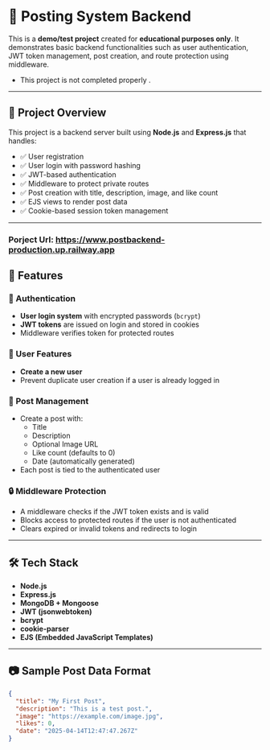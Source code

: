 # 📝 Posting System Backend

This is a **demo/test project** created for **educational purposes only**. It demonstrates basic backend functionalities such as user authentication, JWT token management, post creation, and route protection using middleware.
- This project is not completed properly .

---

## 🚀 Project Overview

This project is a backend server built using **Node.js** and **Express.js** that handles:

- ✅ User registration
- ✅ User login with password hashing
- ✅ JWT-based authentication
- ✅ Middleware to protect private routes
- ✅ Post creation with title, description, image, and like count
- ✅ EJS views to render post data
- ✅ Cookie-based session token management

---

### Porject Url:  https://www.postbackend-production.up.railway.app

## 📁 Features

### 🔐 Authentication

- **User login system** with encrypted passwords (`bcrypt`)
- **JWT tokens** are issued on login and stored in cookies
- Middleware verifies token for protected routes

### 👤 User Features

- **Create a new user**
- Prevent duplicate user creation if a user is already logged in

### 📝 Post Management

- Create a post with:
  - Title
  - Description
  - Optional Image URL
  - Like count (defaults to 0)
  - Date (automatically generated)
- Each post is tied to the authenticated user

### 🔒 Middleware Protection

- A middleware checks if the JWT token exists and is valid
- Blocks access to protected routes if the user is not authenticated
- Clears expired or invalid tokens and redirects to login

---

## 🛠️ Tech Stack

- **Node.js**
- **Express.js**
- **MongoDB + Mongoose**
- **JWT (jsonwebtoken)**
- **bcrypt**
- **cookie-parser**
- **EJS (Embedded JavaScript Templates)**

---

## 📷 Sample Post Data Format

```json
{
  "title": "My First Post",
  "description": "This is a test post.",
  "image": "https://example.com/image.jpg",
  "likes": 0,
  "date": "2025-04-14T12:47:47.267Z"
}
